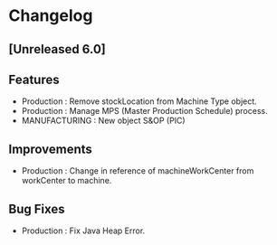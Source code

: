# Changelog
## [Unreleased 6.0]
## Features
- Production : Remove stockLocation from Machine Type object.
- Production : Manage MPS (Master Production Schedule) process.
- MANUFACTURING : New object S&OP (PIC)

## Improvements
- Production : Change in reference of machineWorkCenter from workCenter to machine.

## Bug Fixes
- Production : Fix Java Heap Error.
